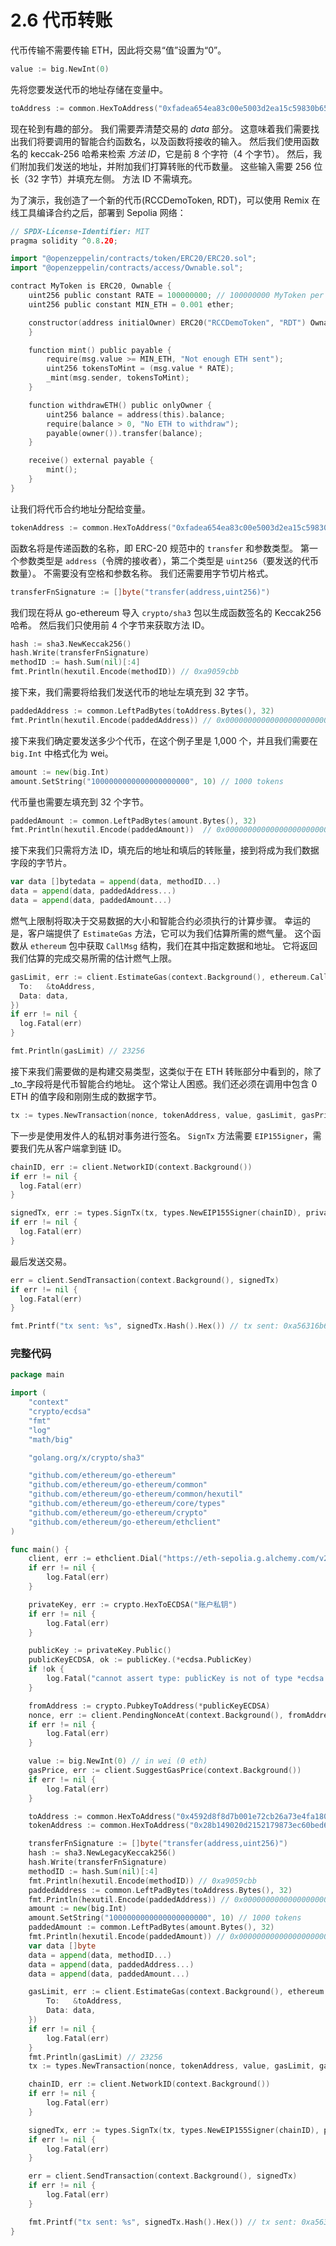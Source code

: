 # 2.6 代币转账

代币传输不需要传输 ETH，因此将交易“值”设置为“0”。

```go
value := big.NewInt(0)
```

先将您要发送代币的地址存储在变量中。

```go
toAddress := common.HexToAddress("0xfadea654ea83c00e5003d2ea15c59830b65471c0")
```

现在轮到有趣的部分。 我们需要弄清楚交易的 _data_ 部分。 这意味着我们需要找出我们将要调用的智能合约函数名，以及函数将接收的输入。 然后我们使用函数名的 keccak-256 哈希来检索 _方法 ID_，它是前 8 个字符（4 个字节）。 然后，我们附加我们发送的地址，并附加我们打算转账的代币数量。 这些输入需要 256 位长（32 字节）并填充左侧。 方法 ID 不需填充。

为了演示，我创造了一个新的代币(RCCDemoToken, RDT)，可以使用 Remix 在线工具编译合约之后，部署到 Sepolia 网络：

```go
// SPDX-License-Identifier: MIT
pragma solidity ^0.8.20;

import "@openzeppelin/contracts/token/ERC20/ERC20.sol";
import "@openzeppelin/contracts/access/Ownable.sol";

contract MyToken is ERC20, Ownable {
    uint256 public constant RATE = 100000000; // 100000000 MyToken per 1 ETH
    uint256 public constant MIN_ETH = 0.001 ether;

    constructor(address initialOwner) ERC20("RCCDemoToken", "RDT") Ownable(msg.sender) {
    }

    function mint() public payable {
        require(msg.value >= MIN_ETH, "Not enough ETH sent");
        uint256 tokensToMint = (msg.value * RATE);
        _mint(msg.sender, tokensToMint);
    }

    function withdrawETH() public onlyOwner {
        uint256 balance = address(this).balance;
        require(balance > 0, "No ETH to withdraw");
        payable(owner()).transfer(balance);
    }

    receive() external payable {
        mint();
    }
}
```

让我们将代币合约地址分配给变量。

```go
tokenAddress := common.HexToAddress("0xfadea654ea83c00e5003d2ea15c59830b65471c0")
```

函数名将是传递函数的名称，即 ERC-20 规范中的 `transfer` 和参数类型。 第一个参数类型是 `address`（令牌的接收者），第二个类型是 `uint256`（要发送的代币数量）。 不需要没有空格和参数名称。 我们还需要用字节切片格式。

```go
transferFnSignature := []byte("transfer(address,uint256)")
```

我们现在将从 go-ethereum 导入 `crypto/sha3` 包以生成函数签名的 Keccak256 哈希。 然后我们只使用前 4 个字节来获取方法 ID。

```go
hash := sha3.NewKeccak256()
hash.Write(transferFnSignature)
methodID := hash.Sum(nil)[:4]
fmt.Println(hexutil.Encode(methodID)) // 0xa9059cbb
```

接下来，我们需要将给我们发送代币的地址左填充到 32 字节。

```go
paddedAddress := common.LeftPadBytes(toAddress.Bytes(), 32)
fmt.Println(hexutil.Encode(paddedAddress)) // 0x0000000000000000000000004592d8f8d7b001e72cb26a73e4fa1806a51ac79d
```

接下来我们确定要发送多少个代币，在这个例子里是 1,000 个，并且我们需要在 `big.Int` 中格式化为 wei。

```go
amount := new(big.Int)
amount.SetString("1000000000000000000000", 10) // 1000 tokens
```

代币量也需要左填充到 32 个字节。

```go
paddedAmount := common.LeftPadBytes(amount.Bytes(), 32)
fmt.Println(hexutil.Encode(paddedAmount))  // 0x00000000000000000000000000000000000000000000003635c9adc5dea00000
```

接下来我们只需将方法 ID，填充后的地址和填后的转账量，接到将成为我们数据字段的字节片。

```go
var data []bytedata = append(data, methodID...)
data = append(data, paddedAddress...)
data = append(data, paddedAmount...)
```

燃气上限制将取决于交易数据的大小和智能合约必须执行的计算步骤。 幸运的是，客户端提供了 `EstimateGas` 方法，它可以为我们估算所需的燃气量。 这个函数从 `ethereum` 包中获取 `CallMsg` 结构，我们在其中指定数据和地址。 它将返回我们估算的完成交易所需的估计燃气上限。

```go
gasLimit, err := client.EstimateGas(context.Background(), ethereum.CallMsg{
  To:   &toAddress,
  Data: data,
})
if err != nil {
  log.Fatal(err)
}

fmt.Println(gasLimit) // 23256
```

接下来我们需要做的是构建交易类型，这类似于在 ETH 转账部分中看到的，除了_to_字段将是代币智能合约地址。 这个常让人困惑。我们还必须在调用中包含 0 ETH 的值字段和刚刚生成的数据字节。

```go
tx := types.NewTransaction(nonce, tokenAddress, value, gasLimit, gasPrice, data)
```

下一步是使用发件人的私钥对事务进行签名。 `SignTx` 方法需要 `EIP155igner`，需要我们先从客户端拿到链 ID。

```go
chainID, err := client.NetworkID(context.Background())
if err != nil {
  log.Fatal(err)
}

signedTx, err := types.SignTx(tx, types.NewEIP155Signer(chainID), privateKey)
if err != nil {
  log.Fatal(err)
}
```

最后发送交易。

```go
err = client.SendTransaction(context.Background(), signedTx)
if err != nil {
  log.Fatal(err)
}

fmt.Printf("tx sent: %s", signedTx.Hash().Hex()) // tx sent: 0xa56316b637a94c4cc0331c73ef26389d6c097506d581073f927275e7a6ece0bc
```

### **完整代码**

```go
package main

import (
    "context"
    "crypto/ecdsa"
    "fmt"
    "log"
    "math/big"

    "golang.org/x/crypto/sha3"

    "github.com/ethereum/go-ethereum"
    "github.com/ethereum/go-ethereum/common"
    "github.com/ethereum/go-ethereum/common/hexutil"
    "github.com/ethereum/go-ethereum/core/types"
    "github.com/ethereum/go-ethereum/crypto"
    "github.com/ethereum/go-ethereum/ethclient"
)

func main() {
    client, err := ethclient.Dial("https://eth-sepolia.g.alchemy.com/v2/")
    if err != nil {
        log.Fatal(err)
    }

    privateKey, err := crypto.HexToECDSA("账户私钥")
    if err != nil {
        log.Fatal(err)
    }

    publicKey := privateKey.Public()
    publicKeyECDSA, ok := publicKey.(*ecdsa.PublicKey)
    if !ok {
        log.Fatal("cannot assert type: publicKey is not of type *ecdsa.PublicKey")
    }

    fromAddress := crypto.PubkeyToAddress(*publicKeyECDSA)
    nonce, err := client.PendingNonceAt(context.Background(), fromAddress)
    if err != nil {
        log.Fatal(err)
    }

    value := big.NewInt(0) // in wei (0 eth)
    gasPrice, err := client.SuggestGasPrice(context.Background())
    if err != nil {
        log.Fatal(err)
    }

    toAddress := common.HexToAddress("0x4592d8f8d7b001e72cb26a73e4fa1806a51ac79d")
    tokenAddress := common.HexToAddress("0x28b149020d2152179873ec60bed6bf7cd705775d")

    transferFnSignature := []byte("transfer(address,uint256)")
    hash := sha3.NewLegacyKeccak256()
    hash.Write(transferFnSignature)
    methodID := hash.Sum(nil)[:4]
    fmt.Println(hexutil.Encode(methodID)) // 0xa9059cbb
    paddedAddress := common.LeftPadBytes(toAddress.Bytes(), 32)
    fmt.Println(hexutil.Encode(paddedAddress)) // 0x0000000000000000000000004592d8f8d7b001e72cb26a73e4fa1806a51ac79d
    amount := new(big.Int)
    amount.SetString("1000000000000000000000", 10) // 1000 tokens
    paddedAmount := common.LeftPadBytes(amount.Bytes(), 32)
    fmt.Println(hexutil.Encode(paddedAmount)) // 0x00000000000000000000000000000000000000000000003635c9adc5dea00000
    var data []byte
    data = append(data, methodID...)
    data = append(data, paddedAddress...)
    data = append(data, paddedAmount...)

    gasLimit, err := client.EstimateGas(context.Background(), ethereum.CallMsg{
        To:   &toAddress,
        Data: data,
    })
    if err != nil {
        log.Fatal(err)
    }
    fmt.Println(gasLimit) // 23256
    tx := types.NewTransaction(nonce, tokenAddress, value, gasLimit, gasPrice, data)

    chainID, err := client.NetworkID(context.Background())
    if err != nil {
        log.Fatal(err)
    }

    signedTx, err := types.SignTx(tx, types.NewEIP155Signer(chainID), privateKey)
    if err != nil {
        log.Fatal(err)
    }

    err = client.SendTransaction(context.Background(), signedTx)
    if err != nil {
        log.Fatal(err)
    }

    fmt.Printf("tx sent: %s", signedTx.Hash().Hex()) // tx sent: 0xa56316b637a94c4cc0331c73ef26389d6c097506d581073f927275e7a6ece0bc
}
```
